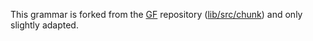 This grammar is forked from the [GF](http://grammaticalframework.org) repository ([lib/src/chunk](http://grammaticalframework.org/lib/src/chunk/)) and only slightly adapted.